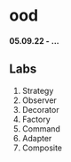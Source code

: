# ood
#### 05.09.22 - ...

## Labs
1. Strategy
2. Observer
3. Decorator
4. Factory
5. Command
6. Adapter
7. Composite
